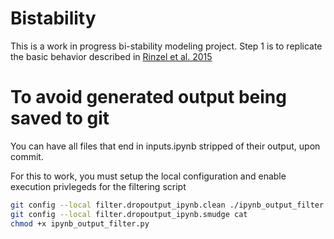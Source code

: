 # Bistability

This is a work in progress bi-stability modeling project. Step 1 is to replicate the basic behavior described in [Rinzel et al. 2015](https://doi.org/10.1371/journal.pcbi.1004555)

# To avoid generated output being saved to git

You can have all files that end in inputs.ipynb stripped of their output, upon commit.

For this to work, you must setup the local configuration and enable execution privlegeds for the filtering script

```sh
git config --local filter.dropoutput_ipynb.clean ./ipynb_output_filter.py
git config --local filter.dropoutput_ipynb.smudge cat
chmod +x ipynb_output_filter.py
```
